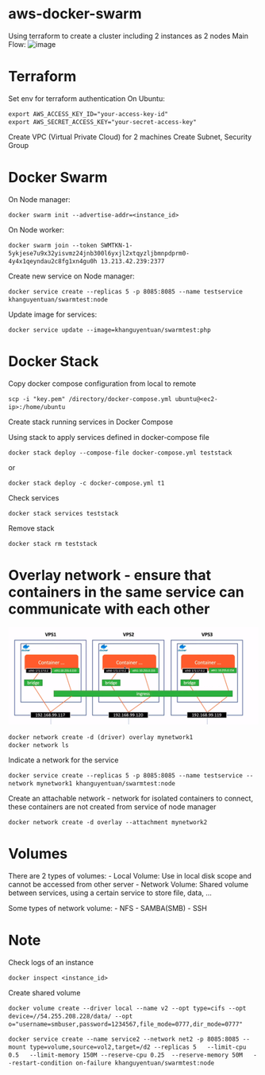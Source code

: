 # aws-docker-swarm
Using terraform to create a cluster including 2 instances as 2 nodes
Main Flow:
![image](https://github.com/user-attachments/assets/d6e6b0b8-f46b-4ed5-b08e-171d422d594f)


# Terraform

Set env for terraform authentication
On Ubuntu:
```
export AWS_ACCESS_KEY_ID="your-access-key-id"
export AWS_SECRET_ACCESS_KEY="your-secret-access-key"
```

Create VPC (Virtual Private Cloud) for 2 machines
Create Subnet, Security Group

# Docker Swarm

On Node manager:
```
docker swarm init --advertise-addr=<instance_id>
```

On Node worker:
```
docker swarm join --token SWMTKN-1-5ykjese7u9x32yisvmz24jnb300l6yxjl2xtqyzljbmnpdprm0-4y4x1qeyndau2c8fg1xn4gu0h 13.213.42.239:2377
```

Create new service on Node manager:

```
docker service create --replicas 5 -p 8085:8085 --name testservice khanguyentuan/swarmtest:node
```

Update image for services:
```
docker service update --image=khanguyentuan/swarmtest:php
```


# Docker Stack
Copy docker compose configuration from local to remote
```
scp -i "key.pem" /directory/docker-compose.yml ubuntu@<ec2-ip>:/home/ubuntu
```
Create stack running services in Docker Compose

Using stack to apply services defined in docker-compose file
```
docker stack deploy --compose-file docker-compose.yml teststack
```
or
```
docker stack deploy -c docker-compose.yml t1
```

Check services
```
docker stack services teststack
```

Remove stack
```
docker stack rm teststack
```

# Overlay network - ensure that containers in the same service can communicate with each other
![alt text](image.png)

```
docker network create -d (driver) overlay mynetwork1
docker network ls
```

Indicate a network for the service
```
docker service create --replicas 5 -p 8085:8085 --name testservice --network mynetwork1 khanguyentuan/swarmtest:node
```

Create an attachable network - network for isolated containers to connect, these containers are not created from service of node manager

```
docker network create -d overlay --attachment mynetwork2
```

# Volumes

There are 2 types of volumes:
    - Local Volume: Use in local disk scope and cannot be accessed from other server
    - Network Volume: Shared volume between services, using a certain service to store file, data, ...

Some types of network volume:
    - NFS
    - SAMBA(SMB)
    - SSH

# Note
Check logs of an instance
```
docker inspect <instance_id>
```

Create shared volume
```
docker volume create --driver local --name v2 --opt type=cifs --opt device=//54.255.208.228/data/ --opt o="username=smbuser,password=1234567,file_mode=0777,dir_mode=0777"
```

```
docker service create --name service2 --network net2 -p 8085:8085 --mount type=volume,source=vol2,target=/d2 --replicas 5   --limit-cpu 0.5   --limit-memory 150M --reserve-cpu 0.25  --reserve-memory 50M   --restart-condition on-failure khanguyentuan/swarmtest:node
```
